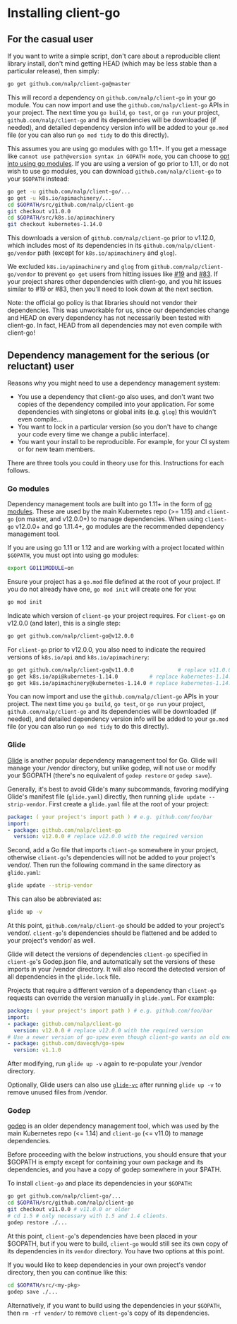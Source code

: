 # Installing client-go

## For the casual user

If you want to write a simple script, don't care about a reproducible client
library install, don't mind getting HEAD (which may be less stable than a
particular release), then simply:

```sh
go get github.com/nalp/client-go@master
```

This will record a dependency on `github.com/nalp/client-go` in your go module.
You can now import and use the `github.com/nalp/client-go` APIs in your project.
The next time you `go build`, `go test`, or `go run` your project,
`github.com/nalp/client-go` and its dependencies will be downloaded (if needed),
and detailed dependency version info will be added to your `go.mod` file
(or you can also run `go mod tidy` to do this directly).

This assumes you are using go modules with go 1.11+.
If you get a message like `cannot use path@version syntax in GOPATH mode`,
you can choose to [opt into using go modules](#go-modules).
If you are using a version of go prior to 1.11, or do not wish to use 
go modules, you can download `github.com/nalp/client-go` to your `$GOPATH` instead:

```sh
go get -u github.com/nalp/client-go/...
go get -u k8s.io/apimachinery/...
cd $GOPATH/src/github.com/nalp/client-go
git checkout v11.0.0
cd $GOPATH/src/k8s.io/apimachinery
git checkout kubernetes-1.14.0
```

This downloads a version of `github.com/nalp/client-go` prior to v1.12.0,
which includes most of its dependencies in its `github.com/nalp/client-go/vendor` path
(except for `k8s.io/apimachinery` and `glog`).

We excluded `k8s.io/apimachinery` and `glog` from `github.com/nalp/client-go/vendor` to
prevent `go get` users from hitting issues like
[#19](https://github.com/kubernetes/client-go/issues/19) and
[#83](https://github.com/kubernetes/client-go/issues/83). If your project shares
other dependencies with client-go, and you hit issues similar to #19 or #83,
then you'll need to look down at the next section.

Note: the official go policy is that libraries should not vendor their
dependencies. This was unworkable for us, since our dependencies change and HEAD
on every dependency has not necessarily been tested with client-go. In fact,
HEAD from all dependencies may not even compile with client-go!

## Dependency management for the serious (or reluctant) user

Reasons why you might need to use a dependency management system:
* You use a dependency that client-go also uses, and don't want two copies of
  the dependency compiled into your application. For some dependencies with
  singletons or global inits (e.g. `glog`) this wouldn't even compile...
* You want to lock in a particular version (so you don't have to change your
  code every time we change a public interface).
* You want your install to be reproducible. For example, for your CI system or
  for new team members.

There are three tools you could in theory use for this. Instructions
for each follows.

### Go modules

Dependency management tools are built into go 1.11+ in the form of [go modules](https://github.com/golang/go/wiki/Modules).
These are used by the main Kubernetes repo (>= 1.15) and `client-go` (on master, and v12.0.0+) to manage dependencies.
When using `client-go` v12.0.0+ and go 1.11.4+, go modules are the recommended dependency management tool.

If you are using go 1.11 or 1.12 and are working with a project located within `$GOPATH`,
you must opt into using go modules:

```sh
export GO111MODULE=on
```

Ensure your project has a `go.mod` file defined at the root of your project.
If you do not already have one, `go mod init` will create one for you:

```sh
go mod init
```

Indicate which version of `client-go` your project requires.
For `client-go` on v12.0.0 (and later), this is a single step:

```sh
go get github.com/nalp/client-go@v12.0.0
```

For `client-go` prior to v12.0.0, you also need to indicate the required versions of `k8s.io/api` and `k8s.io/apimachinery`:

```sh
go get github.com/nalp/client-go@v11.0.0              # replace v11.0.0 with the required version (or use kubernetes-1.x.y tags if desired)
go get k8s.io/api@kubernetes-1.14.0          # replace kubernetes-1.14.0 with the required version
go get k8s.io/apimachinery@kubernetes-1.14.0 # replace kubernetes-1.14.0 with the required version
```

You can now import and use the `github.com/nalp/client-go` APIs in your project.
The next time you `go build`, `go test`, or `go run` your project,
`github.com/nalp/client-go` and its dependencies will be downloaded (if needed),
and detailed dependency version info will be added to your `go.mod` file
(or you can also run `go mod tidy` to do this directly).

### Glide

[Glide](https://github.com/Masterminds/glide) is another popular dependency
management tool for Go. Glide will manage your /vendor directory, but unlike
godep, will not use or modify your $GOPATH (there's no equivalent of
`godep restore` or `godep save`).

Generally, it's best to avoid Glide's many subcommands, favoring modifying
Glide's manifest file (`glide.yaml`) directly, then running
`glide update --strip-vendor`. First create a `glide.yaml` file at the root of
your project:

```yaml
package: ( your project's import path ) # e.g. github.com/foo/bar
import:
- package: github.com/nalp/client-go
  version: v12.0.0 # replace v12.0.0 with the required version
```

Second, add a Go file that imports `client-go` somewhere in your project,
otherwise `client-go`'s dependencies will not be added to your project's
vendor/. Then run the following command in the same directory as `glide.yaml`:

```sh
glide update --strip-vendor
```

This can also be abbreviated as:

```sh
glide up -v
```

At this point, `github.com/nalp/client-go` should be added to your project's vendor/.
`client-go`'s dependencies should be flattened and be added to your project's
vendor/ as well.

Glide will detect the versions of dependencies `client-go` specified in
`client-go`'s Godep.json file, and automatically set the versions of these
imports in your /vendor directory. It will also record the detected version of
all dependencies in the `glide.lock` file.

Projects that require a different version of a dependency than `client-go`
requests can override the version manually in `glide.yaml`. For example:

```yaml
package: ( your project's import path ) # e.g. github.com/foo/bar
import:
- package: github.com/nalp/client-go
  version: v12.0.0 # replace v12.0.0 with the required version
# Use a newer version of go-spew even though client-go wants an old one.
- package: github.com/davecgh/go-spew
  version: v1.1.0
```

After modifying, run `glide up -v` again to re-populate your /vendor directory.

Optionally, Glide users can also use [`glide-vc`](https://github.com/sgotti/glide-vc)
after running `glide up -v` to remove unused files from /vendor.

### Godep

[godep](https://github.com/tools/godep) is an older dependency management tool, which was
used by the main Kubernetes repo (<= 1.14) and `client-go` (<= v11.0) to manage dependencies.

Before proceeding with the below instructions, you should ensure that your
$GOPATH is empty except for containing your own package and its dependencies,
and you have a copy of godep somewhere in your $PATH.

To install `client-go` and place its dependencies in your `$GOPATH`:

```sh
go get github.com/nalp/client-go/...
cd $GOPATH/src/github.com/nalp/client-go
git checkout v11.0.0 # v11.0.0 or older
# cd 1.5 # only necessary with 1.5 and 1.4 clients.
godep restore ./...
```

At this point, `client-go`'s dependencies have been placed in your $GOPATH, but
if you were to build, `client-go` would still see its own copy of its
dependencies in its `vendor` directory. You have two options at this point.

If you would like to keep dependencies in your own project's vendor directory,
then you can continue like this:

```sh
cd $GOPATH/src/<my-pkg>
godep save ./...
```

Alternatively, if you want to build using the dependencies in your `$GOPATH`,
then `rm -rf vendor/` to remove `client-go`'s copy of its dependencies.
